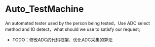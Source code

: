 # Auto_TestMachine
An automated tester used by the person being tested，Use ADC select method and IO detect，what should we use to satisfy our request;
- TODO：修改ADC的代码框架，优化ADC采集的算法